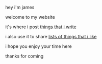 hey i'm james

welcome to my website

it's where i post [things that i write](/blog)

i also use it to share [lists of things that i like](/lists)

i hope you enjoy your time here

thanks for coming
